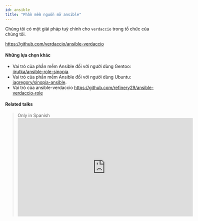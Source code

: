```yaml
---
id: ansible
title: "Phần mềm nguồn mở ansible"
---
```


Chúng tôi có một giải pháp tuỳ chỉnh cho `verdaccio` trong tổ chức của chúng tôi.

<https://github.com/verdaccio/ansible-verdaccio>

#### Những lựa chọn khác

* Vai trò của phần mềm Ansible đối với người dùng Gentoo: [jirutka/ansible-role-sinopia](https://github.com/jirutka/ansible-role-sinopia).
* Vai trò của phần mềm Ansible đối với người dùng Ubuntu: [jagregory/sinopia-ansible](https://github.com/jagregory/sinopia-ansible).
* Vai trò của ansible-verdaccio <https://github.com/refinery29/ansible-verdaccio-role>

#### Related talks

> Only in Spanish <iframe width="560" height="315" src="https://www.youtube.com/embed/EWAxCgZQMAY?enablejsapi=1" frameborder="0" allow="accelerometer; autoplay; encrypted-media; gyroscope; picture-in-picture" allowfullscreen mark="crwd-mark"></iframe>